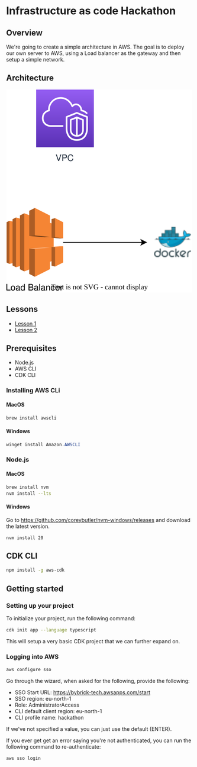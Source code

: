 

# Infrastructure as code Hackathon

## Overview

We're going to create a simple architecture in AWS.
The goal is to deploy our own server to AWS, using a Load balancer as the gateway and then setup a simple network.

## Architecture

![Architecture](architecture.drawio.svg)

## Lessons

- [Lesson 1](./lessons/lesson-1.md)
- [Lesson 2](./lessons/lesson-2.md)

## Prerequisites

- Node.js
- AWS CLI
- CDK CLI

### Installing AWS CLi

#### MacOS
```bash
brew install awscli
```

#### Windows
```powershell
winget install Amazon.AWSCLI
```

### Node.js

#### MacOS

```bash
brew install nvm
nvm install --lts
```

#### Windows

Go to https://github.com/coreybutler/nvm-windows/releases and download the latest version.

```
nvm install 20
```

## CDK CLI

```bash
npm install -g aws-cdk
```

## Getting started

### Setting up your project

To initialize your project, run the following command:

```bash
cdk init app --language typescript
```

This will setup a very basic CDK project that we can further expand on.

### Logging into AWS

```bash
aws configure sso
```

Go through the wizard, when asked for the following, provide the following:

- SSO Start URL: https://bybrick-tech.awsapps.com/start
- SSO region: eu-north-1
- Role: AdministratorAccess
- CLI default client region: eu-north-1
- CLI profile name: hackathon

If we've not specified a value, you can just use the default (ENTER).

If you ever get get an error saying you're not authenticated, you can run the following command to re-authenticate:

```bash
aws sso login
```
